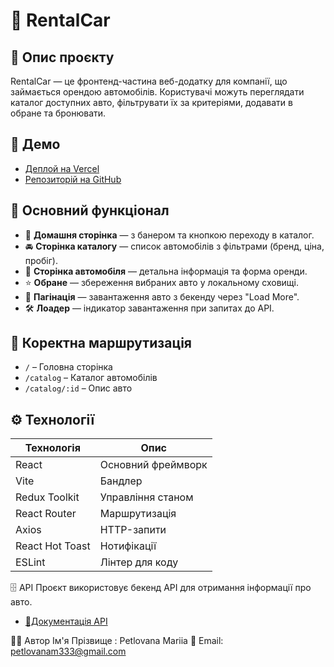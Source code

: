 # 🚗 RentalCar

## 📌 Опис проєкту

RentalCar — це
фронтенд-частина веб-додатку
для компанії, що займається
орендою автомобілів.
Користувачі можуть переглядати
каталог доступних авто,
фільтрувати їх за критеріями,
додавати в обране та
бронювати.

## 🔗 Демо

- [Деплой на Vercel](#)
- [Репозиторій на GitHub](#)

## 📜 Основний функціонал

- 📌 **Домашня сторінка** — з
  банером та кнопкою переходу
  в каталог.
- 🚘 **Сторінка каталогу** —
  список автомобілів з
  фільтрами (бренд, ціна,
  пробіг).
- 📝 **Сторінка автомобіля** —
  детальна інформація та форма
  оренди.
- ⭐ **Обране** — збереження
  вибраних авто у локальному
  сховищі.
- 🔄 **Пагінація** —
  завантаження авто з бекенду
  через "Load More".
- 🛠 **Лоадер** — індикатор
  завантаження при запитах до
  API.

## 📍 Коректна маршрутизація

- `/` – Головна сторінка
- `/catalog` – Каталог
  автомобілів
- `/catalog/:id` – Опис авто

## ⚙️ Технології

| Технологія      | Опис               |
| --------------- | ------------------ |
| React           | Основний фреймворк |
| Vite            | Бандлер            |
| Redux Toolkit   | Управління станом  |
| React Router    | Маршрутизація      |
| Axios           | HTTP-запити        |
| React Hot Toast | Нотифікації        |
| ESLint          | Лінтер для коду    |

🗄 API Проєкт використовує
бекенд API для отримання
інформації про авто.

- [📜Документація API](#https://car-rental-api.goit.global/api-docs/)

👨‍💻 Автор Ім'я Прізвище :
Petlovana Mariia 📧 Email:
petlovanam333@gmail.com
